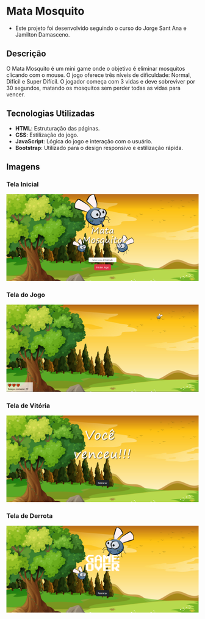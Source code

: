 # Mata Mosquito

- Este projeto foi desenvolvido seguindo o curso do Jorge Sant Ana e Jamilton Damasceno.
  
## Descrição

O Mata Mosquito é um mini game onde o objetivo é eliminar mosquitos clicando com o mouse. 
O jogo oferece três níveis de dificuldade: Normal, Difícil e Super Difícil. 
O jogador começa com 3 vidas e deve sobreviver por 30 segundos, matando os mosquitos sem perder todas as vidas para vencer.



## Tecnologias Utilizadas

- **HTML**: Estruturação das páginas.
- **CSS**: Estilização do jogo.
- **JavaScript**: Lógica do jogo e interação com o usuário.
- **Bootstrap**: Utilizado para o design responsivo e estilização rápida.

## Imagens

### Tela Inicial
![Tela Inicial](imagens/tela-inicial.png)

### Tela do Jogo
![Tela do Jogo](imagens/tela-jogo.png)

### Tela de Vitória
![Tela de Vitória](imagens/tela-vitoria.png)

### Tela de Derrota
![Tela de Derrota](imagens/tela-derrota.png)

